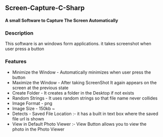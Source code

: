 <h2> Screen-Capture-C-Sharp </h2>
<h4>A small Software to Capture The Screen Automatically</h4>

<h3>Description</h3>
<p>This software is an windows form applications. it takes screenshot when user press a button</p>

<h3>Features</h3>
<ul>
  <li>Minimize the Window - Automatically minimizes when user press the button</li>
  <li>Maximize the Window - After taking ScreenShot It again appears on the screen at the previous state</li>
  <li>Create Folder - It creates a folder in the Desktop if not exists </li>
  <li>Random Strings - It uses random strings so that file name never collides</li>
  <li>Image Format - png</li>
  <li>Image Size - 150kb ~</li>
  <li>Detects - Saved File Location :- it has a built in text box where the saved file url is shown</li>
  <li>View in Default Photo Viewer :- View Button  allows you to view the photo in the Photo Viewer</li>
</ul>
